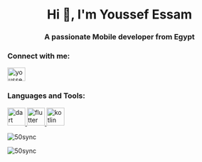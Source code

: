 <h1 align="center">Hi 👋, I'm Youssef Essam</h1>
<h3 align="center">A passionate Mobile developer from Egypt</h3>

<h3 align="left">Connect with me:</h3>
<p align="left">
<a href="https://linkedin.com/in/youssef-essam-flutter" target="blank"><img align="center" src="https://raw.githubusercontent.com/rahuldkjain/github-profile-readme-generator/master/src/images/icons/Social/linked-in-alt.svg" alt="youssef-essam-flutter" height="30" width="40" /></a>
</p>

<h3 align="left">Languages and Tools:</h3>
<p align="left"> <a href="https://dart.dev" target="_blank" rel="noreferrer"> <img src="https://www.vectorlogo.zone/logos/dartlang/dartlang-icon.svg" alt="dart" width="40" height="40"/> </a> <a href="https://flutter.dev" target="_blank" rel="noreferrer"> <img src="https://www.vectorlogo.zone/logos/flutterio/flutterio-icon.svg" alt="flutter" width="40" height="40"/> </a> <a href="https://kotlinlang.org" target="_blank" rel="noreferrer"> <img src="https://www.vectorlogo.zone/logos/kotlinlang/kotlinlang-icon.svg" alt="kotlin" width="40" height="40"/> </a> </p>

<p><img align="center" src="https://github-readme-stats.vercel.app/api/top-langs?username=50sync&show_icons=true&locale=en&layout=compact" alt="50sync" /></p>

<p><img align="center" src="https://github-readme-streak-stats.herokuapp.com/?user=50sync&" alt="50sync" /></p>
